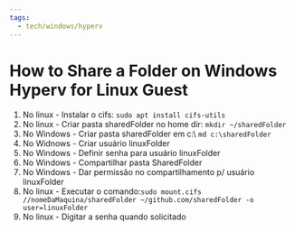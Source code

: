 ```yaml
---
tags:
  - tech/windows/hyperv
---
```


# How to Share a Folder on Windows Hyperv for Linux Guest



1. No linux - Instalar o cifs: `sudo apt install cifs-utils`
2. No linux - Criar pasta sharedFolder no home dir: `mkdir ~/sharedFolder`
3. No Windows - Criar pasta sharedFolder em c:\ `md c:\sharedFolder`
4. No Widnows - Criar usuário linuxFolder
5. No Windows - Definir senha para usuário linuxFolder
6. No Windows - Compartilhar pasta SharedFolder
7. No Windows - Dar permissão no compartilhamento p/ usuário linuxFolder
8. No linux - Executar o comando:`sudo mount.cifs //nomeDaMaquina/sharedFolder ~/github.com/sharedFolder -o user=linuxFolder`
9. No linux - Digitar a senha quando solicitado
